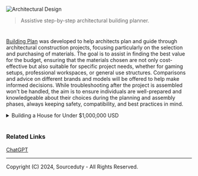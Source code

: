 ![Architectural Design](https://github.com/sourceduty/Building_Plan/assets/123030236/d1326523-0b91-4fd8-91de-1f9fa57d7824)

> Assistive step-by-step architectural building planner.

#

[Building Plan](https://chat.openai.com/g/g-csXtuEdzH-building-plan) was developed to help architects plan and guide through architectural construction projects, focusing particularly on the selection and purchasing of materials. The goal is to assist in finding the best value for the budget, ensuring that the materials chosen are not only cost-effective but also suitable for specific project needs, whether for gaming setups, professional workspaces, or general use structures. Comparisons and advice on different brands and models will be offered to help make informed decisions. While troubleshooting after the project is assembled won't be handled, the aim is to ensure individuals are well-prepared and knowledgeable about their choices during the planning and assembly phases, always keeping safety, compatibility, and best practices in mind.

<details><summary>Building a House for Under $1,000,000 USD</summary>
<br>

Building a house for under $1,000,000 USD is definitely achievable, and with a smart approach to planning and material selection, you can create a beautiful and functional home within that budget. Here's a rough outline to get you started, focusing on key aspects such as design, materials, and budgeting:

1. Initial Planning and Design:
   
   - Size and Layout: Aim for a 2,500 to 3,500 square feet house with 3-4 bedrooms, 2-3 bathrooms, a kitchen, living area, and a small office or flex space.
   - Design: Engage an architect for a space-efficient design with simple lines and an open floor plan to minimize costs.

3. Foundation and Structure:
   
   - Materials: Use a concrete foundation and wood framing for cost-effectiveness.
   - Cost-Saving Tips: Opt for a straightforward foundation and a simple structural design to keep costs down.

4. Exterior Finishing:
   - Walls: Consider vinyl siding or fiber cement siding. Use brick or stone veneer sparingly as accents.
   - Roofing: Asphalt shingles for affordability, or metal roofing for durability and energy efficiency.

5. Interior Finishing:
   
   - Flooring: Laminate or vinyl plank flooring as affordable alternatives to wood or tile.
   - Cabinetry and Countertops: Stock cabinet options and quartz or solid surface countertops for a balance of cost and quality.
   - Lighting and Fixtures: Energy-efficient LED lighting and well-priced fixtures that don't compromise style.

6. Systems:
   
   - HVAC: Choose a high-efficiency system for a balance of upfront cost and long-term savings.
   - Plumbing and Electrical: Maintain straightforward systems and opt for energy-efficient appliances.

7. Landscaping and Extras:
   
   - Opt for simple landscaping with native plants and a functional, low-cost outdoor space.

8. Budgeting and Costs:
   
   - Land Cost: Budget for land accordingly, which may consume $200,000 - $300,000 of your total budget in some areas.
   - Construction Costs: Construction typically ranges from $150 to $400 per square foot, varying by location, materials, and design complexity.
   - Contingency: Include a 10% contingency budget for unexpected expenses.

Final Thoughts:

This outline is a starting point, and specific choices will depend on your location, the cost of labor and materials in your area, and your personal preferences. Working closely with your architect and contractor, you can refine these ideas to fit within your $1,000,000 budget while creating your dream home.

<br>
</details>

#
### Related Links

[ChatGPT](https://github.com/sourceduty/ChatGPT)

***
Copyright (C) 2024, Sourceduty - All Rights Reserved.

